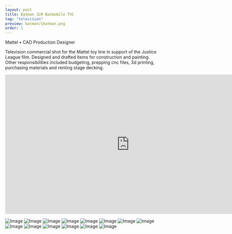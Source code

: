```yaml
---
layout: post
title: Batman JLM Batmobile TVC
tag: "television"
preview: batman/1batman.png
order: 1
---
```

Mattel • CAD Production Designer

Television commercial shot for the Mattel toy line in support of the Justice League film. Designed and drafted items for construction and painting. Other responsibilities included budgeting, prepping cnc files, 3d printing, purchasing materials and renting stage decking.

<iframe src="https://player.vimeo.com/video/251694440?title=0&byline=0&portrait=0" width="800" height="450" frameborder="0" webkitallowfullscreen mozallowfullscreen allowfullscreen></iframe>

![Image](1batman.png)
![Image](2batman.png)
![Image](3batman.png)
![Image](4batman.png)
![Image](5batman.png)
![Image](6batman.png)
![Image](7batman.png)
![Image](8batman.png)
![Image](9batman.png)
![Image](10batman.png)
![Image](11batman.png)
![Image](12batman.png)
![Image](13batman.png)
![Image](14batman.png)
